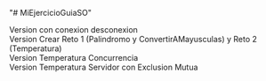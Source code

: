 "# MiEjercicioGuiaSO" 


Version con conexion desconexion\
Version Crear Reto 1 (Palindromo y ConvertirAMayusculas) y Reto 2 (Temperatura)\
Version Temperatura Concurrencia\
Version Temperatura Servidor con Exclusion Mutua
